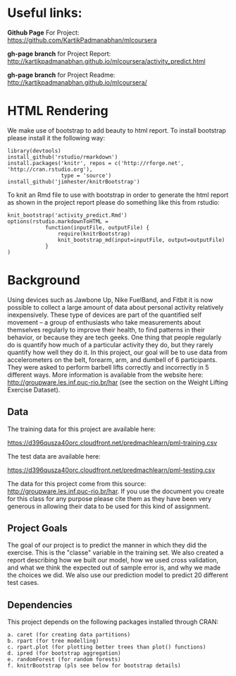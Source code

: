 # Useful links:

**Github Page** For Project: https://github.com/KartikPadmanabhan/mlcoursera

**gh-page branch** for Project Report:  http://kartikpadmanabhan.github.io/mlcoursera/activity_predict.html

**gh-page branch** for Project Readme: http://kartikpadmanabhan.github.io/mlcoursera/ 


# HTML Rendering

We make use of bootstrap to add beauty to html report. To install bootstrap please install it the following way:

```
library(devtools)
install_github('rstudio/rmarkdown')
install.packages('knitr', repos = c('http://rforge.net', 'http://cran.rstudio.org'),
                 type = 'source')
install_github('jimhester/knitrBootstrap')
```

To knit an Rmd file to use with bootstrap in order to generate the html report as shown in the project report please do something like this from rstudio:

```
knit_bootstrap('activity_predict.Rmd')
options(rstudio.markdownToHTML =
            function(inputFile, outputFile) {
                require(knitrBootstrap)
                knit_bootstrap_md(input=inputFile, output=outputFile)
            }
)
```

# Background

Using devices such as Jawbone Up, Nike FuelBand, and Fitbit it is now possible to collect a large amount of data about personal activity relatively inexpensively. These type of devices are part of the quantified self movement – a group of enthusiasts who take measurements about themselves regularly to improve their health, to find patterns in their behavior, or because they are tech geeks. One thing that people regularly do is quantify how much of a particular activity they do, but they rarely quantify how well they do it. In this project, our goal will be to use data from accelerometers on the belt, forearm, arm, and dumbell of 6 participants. They were asked to perform barbell lifts correctly and incorrectly in 5 different ways. More information is available from the website here: http://groupware.les.inf.puc-rio.br/har (see the section on the Weight Lifting Exercise Dataset). 


## Data 

The training data for this project are available here: 

https://d396qusza40orc.cloudfront.net/predmachlearn/pml-training.csv

The test data are available here: 

https://d396qusza40orc.cloudfront.net/predmachlearn/pml-testing.csv

The data for this project come from this source: http://groupware.les.inf.puc-rio.br/har. If you use the document you create for this class for any purpose please cite them as they have been very generous in allowing their data to be used for this kind of assignment. 

## Project Goals

The goal of our project is to predict the manner in which they did the exercise. This is the "classe" variable in the training set. We also created a report describing how we built our model, how we used cross validation, and what we think the expected out of sample error is, and why we made the choices we did. We also use our prediction model to predict 20 different test cases. 


## Dependencies

This project depends on the following packages installed through CRAN:
```
a. caret (for creating data partitions)
b. rpart (for tree modelling)
c. rpart.plot (for plotting better trees than plot() functions)
d. ipred (for bootstrap aggregation)
e. randomForest (for random forests)
f. knitrBootstrap (pls see below for bootstrap details)
```




